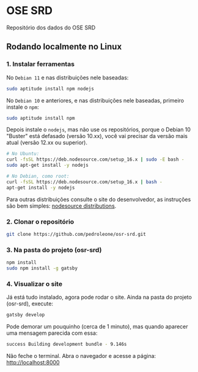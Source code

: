 # OSE SRD
Repositório dos dados do OSE SRD

## Rodando localmente no Linux

### 1. Instalar ferramentas
No `Debian 11` e nas distribuições nele baseadas:
```sh
sudo aptitude install npm nodejs
```
No `Debian 10` e anteriores, e nas distribuições nele baseadas, primeiro instale o `npm`:
```sh
sudo aptitude install npm
```
Depois instale o `nodejs`, mas não use os repositórios, porque o Debian 10 "Buster" está defasado (versão 10.xx), você vai precisar da versão mais atual (versão 12.xx ou superior).
```sh
# No Ubuntu:
curl -fsSL https://deb.nodesource.com/setup_16.x | sudo -E bash -
sudo apt-get install -y nodejs

# No Debian, como root:
curl -fsSL https://deb.nodesource.com/setup_16.x | bash -
apt-get install -y nodejs
```
Para outras distribuições consulte o site do desenvolvedor, as instruções são bem simples: [nodesource distributions](https://github.com/nodesource/distributions/blob/master/README.md).
### 2. Clonar o repositório
```sh
git clone https://github.com/pedroleone/osr-srd.git
```
### 3. Na pasta do projeto (osr-srd)
```sh
npm install
sudo npm install -g gatsby
```
### 4. Visualizar o site
Já está tudo instalado, agora pode rodar o site. Ainda na pasta do projeto (osr-srd), execute:
```sh
gatsby develop
```
Pode demorar um pouquinho (cerca de 1 minuto), mas quando aparecer uma mensagem parecida com essa:
```sh
success Building development bundle - 9.146s
```
Não feche o terminal. Abra o navegador e acesse a página: [http://localhost:8000](http://localhost:8000)
